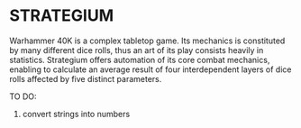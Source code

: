 # STRATEGIUM

Warhammer 40K is a complex tabletop game. Its mechanics is constituted by many different dice rolls, thus an art of its play consists heavily in statistics. Strategium offers automation of its core combat mechanics, enabling to calculate an average result of four interdependent layers of dice rolls affected by five distinct parameters.

TO DO:
1) convert strings into numbers
